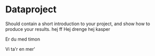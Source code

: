 # Dataproject

Should contain a short introduction to your project, and show how to produce your results.
hej
ff
Hej drenge
hej kasper 

Er du med timon 

Vi ta'r en mer'